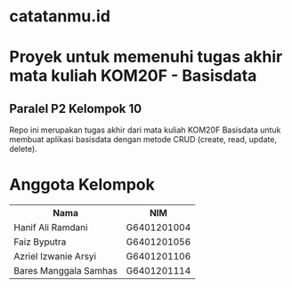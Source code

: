 # catatanmu.id
<h1>Proyek untuk memenuhi tugas akhir mata kuliah KOM20F - Basisdata</h1>
<h2>Paralel P2 Kelompok 10</h2>
Repo ini merupakan tugas akhir dari mata kuliah KOM20F Basisdata untuk membuat aplikasi basisdata dengan metode CRUD (create, read, update, delete).

<h1>Anggota Kelompok</h1>
<table>
  <tr>
    <th>Nama</th>
    <th>NIM</th>
  </tr>
  <tr>
    <td>Hanif Ali Ramdani</td>
    <td>G6401201004</td>
  </tr>
  <tr>
    <td>Faiz Byputra</td>
    <td>G6401201056</td>
  </tr>
  <tr>
    <td>Azriel Izwanie Arsyi</td>
    <td>G6401201106</td>
  </tr>
  <tr>
    <td>Bares Manggala Samhas</td>
    <td>G6401201114</td>
  </tr>
</table>
